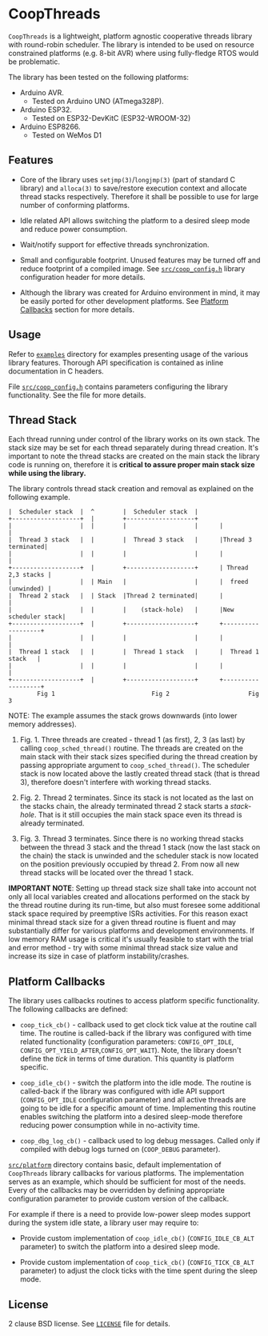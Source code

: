 # CoopThreads

`CoopThreads` is a lightweight, platform agnostic cooperative threads library
with round-robin scheduler. The library is intended to be used on resource
constrained platforms (e.g. 8-bit AVR) where using fully-fledge RTOS would be
problematic.

The library has been tested on the following platforms:

* Arduino AVR.
    * Tested on Arduino UNO (ATmega328P).
* Arduino ESP32.
    * Tested on ESP32-DevKitC (ESP32-WROOM-32)
* Arduino ESP8266.
    * Tested on WeMos D1

## Features

* Core of the library uses `setjmp(3)`/`longjmp(3)` (part of standard C library)
  and `alloca(3)` to save/restore execution context and allocate thread stacks
  respectively. Therefore it shall be possible to use for large number of
  conforming platforms.

* Idle related API allows switching the platform to a desired sleep mode and
  reduce power consumption.

* Wait/notify support for effective threads synchronization.

* Small and configurable footprint. Unused features may be turned off and reduce
  footprint of a compiled image. See [`src/coop_config.h`](src/coop_config.h)
  library configuration header for more details.

* Although the library was created for Arduino environment in mind, it may be
  easily ported for other development platforms. See [Platform Callbacks](#platform-callbacks)
  section for more details.

## Usage

Refer to [`examples`](examples) directory for examples presenting usage of the
various library features. Thorough API specification is contained as inline
documentation in C headers.

File [`src/coop_config.h`](src/coop_config.h) contains parameters
configuring the library functionality. See the file for more details.

## Thread Stack

Each thread running under control of the library works on its own stack. The
stack size may be set for each thread separately during thread creation. It's
important to note the thread stacks are created on the main stack the library
code is running on, therefore it is **critical to assure proper main stack size
while using the library.**

The library controls thread stack creation and removal as explained on the
following example.

```
|  Scheduler stack  |  ^        |  Scheduler stack  |
+-------------------+  |        +-------------------+
|                   |  |        |                   |      |                   |
|  Thread 3 stack   |  |        |  Thread 3 stack   |      |Thread 3 terminated|
|                   |  |        |                   |      |                   |
+-------------------+  |        +-------------------+      | Thread 2,3 stacks |
|                   |  | Main   |                   |      |  freed (unwinded) |
|  Thread 2 stack   |  | Stack  |Thread 2 terminated|      |                   |
|                   |  |        |    (stack-hole)   |      |New scheduler stack|
+-------------------+  |        +-------------------+      +-------------------+
|                   |  |        |                   |      |                   |
|  Thread 1 stack   |  |        |  Thread 1 stack   |      |  Thread 1 stack   |
|                   |  |        |                   |      |                   |
+-------------------+  |        +-------------------+      +-------------------+
        Fig 1                           Fig 2                      Fig 3
```
NOTE: The example assumes the stack grows downwards (into lower memory addresses).

1. Fig. 1. Three threads are created - thread 1 (as first), 2, 3 (as last) by
   calling `coop_sched_thread()` routine. The threads are created on the main
   stack with their stack sizes specified during the thread creation by passing
   appropriate argument to `coop_sched_thread()`. The scheduler stack is now
   located above the lastly created thread stack (that is thread 3), therefore
   doesn't interfere with working thread stacks.

2. Fig. 2. Thread 2 terminates. Since its stack is not located as the last on
   the stacks chain, the already terminated thread 2 stack starts a *stack-hole*.
   That is it still occupies the main stack space even its thread is already
   terminated.

3. Fig. 3. Thread 3 terminates. Since there is no working thread stacks between
   the thread 3 stack and the thread 1 stack (now the last stack on the chain)
   the stack is unwinded and the scheduler stack is now located on the position
   previously occupied by thread 2. From now all new thread stacks will be located
   over the thread 1 stack.

**IMPORTANT NOTE**: Setting up thread stack size shall take into account not
only all local variables created and allocations performed on the stack by the
thread routine during its run-time, but also must foresee some additional stack
space required by preemptive ISRs activities. For this reason exact minimal
thread stack size for a given thread routine is fluent and may substantially
differ for various platforms and development environments. If low memory RAM
usage is critical it's usually feasible to start with the trial and error
method - try with some minimal thread stack size value and increase its size
in case of platform instability/crashes.

## Platform Callbacks

The library uses callbacks routines to access platform specific functionality.
The following callbacks are defined:

* `coop_tick_cb()` - callback used to get clock tick value at the routine call
  time. The routine is called-back if the library was configured with time
  related functionality (configuration parameters: `CONFIG_OPT_IDLE`,
  `CONFIG_OPT_YIELD_AFTER`,`CONFIG_OPT_WAIT`). Note, the library doesn't define
  the *tick* in terms of time duration. This quantity is platform specific.

* `coop_idle_cb()` - switch the platform into the idle mode. The routine is
  called-back if the library was configured with idle API support (`CONFIG_OPT_IDLE`
  configuration parameter) and all active threads are going to be idle for a
  specific amount of time. Implementing this routine enables switching the
  platform into a desired sleep-mode therefore reducing power consumption while
  in no-activity time.

* `coop_dbg_log_cb()` - callback used to log debug messages. Called only if
  compiled with debug logs turned on (`COOP_DEBUG` parameter).

[`src/platform`](src/platform) directory contains basic, default implementation
of `CoopThreads` library callbacks for various platforms. The implementation
serves as an example, which should be sufficient for most of the needs. Every
of the callbacks may be overridden by defining appropriate configuration parameter
to provide custom version of the callback.

For example if there is a need to provide low-power sleep modes support during
the system idle state, a library user may require to:

* Provide custom implementation of `coop_idle_cb()` (`CONFIG_IDLE_CB_ALT` parameter)
  to switch the platform into a desired sleep mode.

* Provide custom implementation of `coop_tick_cb()` (`CONFIG_TICK_CB_ALT` parameter)
  to adjust the clock ticks with the time spent during the sleep mode.

## License

2 clause BSD license. See [`LICENSE`](LICENSE) file for details.
